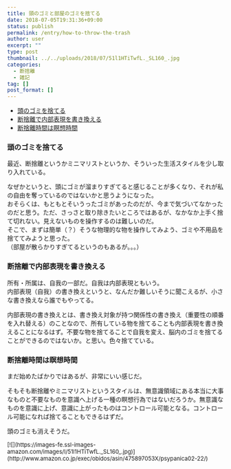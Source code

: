 ```yaml
---
title: 頭のゴミと部屋のゴミを捨てる
date: 2018-07-05T19:31:36+09:00
status: publish
permalink: /entry/how-to-throw-the-trash
author: user
excerpt: ""
type: post
thumbnail: ../../uploads/2018/07/51l1HTiTwfL._SL160_.jpg
categories:
  - 断捨離
  - 雑記
tag: []
post_format: []
---
```


- [頭のゴミを捨てる](#%E9%A0%AD%E3%81%AE%E3%82%B4%E3%83%9F%E3%82%92%E6%8D%A8%E3%81%A6%E3%82%8B)
- [断捨離で内部表現を書き換える](#%E6%96%AD%E6%8D%A8%E9%9B%A2%E3%81%A7%E5%86%85%E9%83%A8%E8%A1%A8%E7%8F%BE%E3%82%92%E6%9B%B8%E3%81%8D%E6%8F%9B%E3%81%88%E3%82%8B)
- [断捨離時間は瞑想時間](#%E6%96%AD%E6%8D%A8%E9%9B%A2%E6%99%82%E9%96%93%E3%81%AF%E7%9E%91%E6%83%B3%E6%99%82%E9%96%93)

### 頭のゴミを捨てる

最近、断捨離というかミニマリストというか、そういった生活スタイルを少し取り入れている。

なぜかというと、頭にゴミが溜まりすぎてると感じることが多くなり、それが私の自由を奪っているのではないかと思うようになった。  
おそらくは、もともとそいうったゴミがあったのだが、今まで気づいてなかったのだと思う。ただ、さっさと取り除きたいところではあるが、なかなか上手く捨て切れない。見えないものを操作するのは難しいのだ。  
そこで、まずは簡単（？）そうな物理的な物を操作してみよう、ゴミや不用品を捨ててみようと思った。  
（部屋が散らかりすぎてるというのもあるが。。。）

### 断捨離で内部表現を書き換える

所有・所属は、自我の一部だ。自我は内部表現ともいう。  
内部表現（自我）の書き換えというと、なんだか難しいそうに聞こえるが、小さな書き換えなら誰でもやってる。

内部表現の書き換えとは、書き換え対象が持つ関係性の書き換え（重要性の順番を入れ替える）のことなので、所有している物を捨てることも内部表現を書き換えることになるはず。不要な物を捨てることで自我を変え、脳内のゴミを捨てることができるのではないか。と思い。色々捨てている。

### 断捨離時間は瞑想時間

まだ始めたばかりではあるが、非常にいい感じだ。

そもそも断捨離やミニマリストというスタイルは、無意識領域にある本当に大事なものと不要なものを意識へ上げる一種の瞑想行為ではないだろうか。無意識なものを意識に上げ、意識に上がったものはコントロール可能となる。コントロール可能になれば捨てることもできるはずだ。

頭のゴミも消えそうだ。

<div class="booklink-box" style="text-align: left; padding-bottom: 20px; font-size: small; zoom: 1; overflow: hidden;"><div class="booklink-image" style="float: left; margin: 0 15px 10px 0;">[![](https://images-fe.ssl-images-amazon.com/images/I/51l1HTiTwfL._SL160_.jpg)](http://www.amazon.co.jp/exec/obidos/asin/475897053X/psypanica02-22/)</div><div class="booklink-info" style="line-height: 120%; zoom: 1; overflow: hidden;"><div class="booklink-name" style="margin-bottom: 10px; line-height: 120%;">[苫米地英人コレクション3 「頭のゴミ」を捨てれば、脳は一瞬で目覚める!](http://www.amazon.co.jp/exec/obidos/asin/475897053X/psypanica02-22/)<div class="booklink-powered-date" style="font-size: 8pt; margin-top: 5px; font-family: verdana; line-height: 120%;">posted with [ヨメレバ](https://yomereba.com)</div></div><div class="booklink-detail" style="margin-bottom: 5px;">苫米地英人 開拓社 2018-03-28</div><div class="booklink-link2" style="margin-top: 10px;"><div class="shoplinkamazon" style="display: inline; margin-right: 5px;">[Amazon](http://www.amazon.co.jp/exec/obidos/asin/475897053X/psypanica02-22/)</div><div class="shoplinkkindle" style="display: inline; margin-right: 5px;">[Kindle](http://www.amazon.co.jp/gp/search?keywords=%93%CF%95%C4%92n%89p%90l%83R%83%8C%83N%83V%83%87%83%933%20%81u%93%AA%82%CC%83S%83~%81v%82%F0%8E%CC%82%C4%82%EA%82%CE%81A%94%5D%82%CD%88%EA%8Fu%82%C5%96%DA%8Ao%82%DF%82%E9%21&__mk_ja_JP=%83J%83%5E%83J%83i&url=node%3D2275256051&tag=psypanica02-22)</div><div class="shoplinkrakuten" style="display: inline; margin-right: 5px;">[楽天ブックス](https://hb.afl.rakuten.co.jp/hgc/16c2f0d7.b600e952.16c2f0d8.0750ca08/yomereba_main_201807051616128633?pc=http%3A%2F%2Fbooks.rakuten.co.jp%2Frb%2F15402172%2F%3Fscid%3Daf_ich_link_urltxt%26m%3Dhttp%3A%2F%2Fm.rakuten.co.jp%2Fev%2Fbook%2F)</div></div></div><div class="booklink-footer" style="clear: left;"> </div></div>
